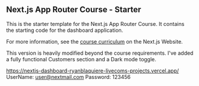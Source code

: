 ## Next.js App Router Course - Starter

This is the starter template for the Next.js App Router Course. It contains the starting code for the dashboard application.

For more information, see the [course curriculum](https://nextjs.org/learn) on the Next.js Website.

This version is heavily modified beyond the course requirements. I've added a fully functional Customers section and a Dark mode toggle.


https://nextjs-dashboard-ryanblaquiere-livecoms-projects.vercel.app/
UserName: user@nextmail.com
Password: 123456